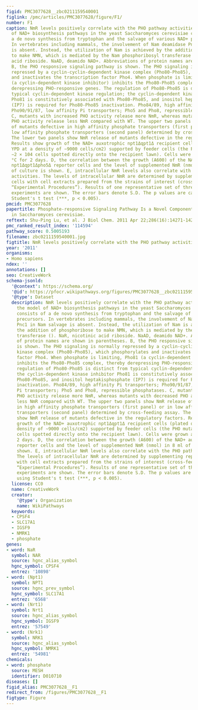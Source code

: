 ```yaml
---
figid: PMC3077628__zbc0211159540001
figlink: /pmc/articles/PMC3077628/figure/F1/
number: F1
caption: NmR levels positively correlate with the PHO pathway activities. A, the model
  of NAD+ biosynthesis pathways in the yeast Saccharomyces cerevisiae consists of
  a de novo synthesis from tryptophan and the salvage of various NAD+ precursors.
  In vertebrates including mammals, the involvement of Nam deamidase Pnc1 in Nam salvage
  is absent. Instead, the utilization of Nam is achieved by the addition of phosphoribose
  to make NMN, which is mediated by the Nam phosphoribosyl transferase (). NaR, nicotinic
  acid riboside. NaAD, deamido NAD+. Abbreviations of protein names are shown in parentheses.
  B, the PHO responsive signaling pathway is shown. The PHO signaling is normally
  repressed by a cyclin-cyclin-dependent kinase complex (Pho80-Pho85), which phosphorylates
  and inactivates the transcription factor Pho4. When phosphate is limiting, Pho81
  (a cyclin-dependent kinase inhibitor) inhibits the Pho80-Pho85 complex, thereby
  derepressing PHO-responsive genes. The regulation of Pho80-Pho85 is distinct from
  typical cyclin-dependent kinase regulation; the cyclin-dependent kinase inhibitor
  Pho81 is constitutively associated with Pho80-Pho85, and inositol heptakisphosphate
  (IP7) is required for Pho80-Pho85 inactivation. Pho84/89, high affinity Pi transporters;
  Pho90/91/87, low affinity Pi transporters; Pho5 and Pho8, repressible phosphatases.
  C, mutants with increased PHO activity release more NmR, whereas mutants with decreased
  PHO activity release less NmR compared with WT. The upper two panels show NmR release
  of mutants defective in high affinity phosphate transporters (first panel) or in
  low affinity phosphate transporters (second panel) determined by cross-feeding assay.
  The lower two panels show NmR release of mutants defective in the regulatory factors.
  Results show growth of the NAD+ auxotrophic npt1Δqpt1Δ recipient cells (plated on
  YPD at a density of ∼9000 cells/cm2) supported by feeder cells (the PHO mutants,
  ∼2 × 104 cells spotted directly onto the recipient lawn). Cells were grown at 30
  °C for 2 days. D, the correlation between the growth (A600) of the NAD+ auxotrophic
  npt1Δqpt1Δpho5Δ reporter cells and the level of supplemented NmR (nmol) in 8 ml
  of culture is shown. E, intracellular NmR levels also correlate with the PHO pathway
  activities. The levels of intracellular NmR are determined by supplementing reporter
  cells with cell extracts prepared from the strains of interest (cross-feeding bioassay,
  “Experimental Procedures”). Results of one representative set of three independent
  experiments are shown. The error bars denote S.D. The p values are calculated using
  Student's t test (***, p < 0.005).
pmcid: PMC3077628
papertitle: Phosphate-responsive Signaling Pathway Is a Novel Component of NAD+ Metabolism
  in Saccharomyces cerevisiae.
reftext: Shu-Ping Lu, et al. J Biol Chem. 2011 Apr 22;286(16):14271-14281.
pmc_ranked_result_index: '114594'
pathway_score: 0.5005193
filename: zbc0211159540001.jpg
figtitle: NmR levels positively correlate with the PHO pathway activities
year: '2011'
organisms:
- Homo sapiens
ndex: ''
annotations: []
seo: CreativeWork
schema-jsonld:
  '@context': https://schema.org/
  '@id': https://pfocr.wikipathways.org/figures/PMC3077628__zbc0211159540001.html
  '@type': Dataset
  description: NmR levels positively correlate with the PHO pathway activities. A,
    the model of NAD+ biosynthesis pathways in the yeast Saccharomyces cerevisiae
    consists of a de novo synthesis from tryptophan and the salvage of various NAD+
    precursors. In vertebrates including mammals, the involvement of Nam deamidase
    Pnc1 in Nam salvage is absent. Instead, the utilization of Nam is achieved by
    the addition of phosphoribose to make NMN, which is mediated by the Nam phosphoribosyl
    transferase (). NaR, nicotinic acid riboside. NaAD, deamido NAD+. Abbreviations
    of protein names are shown in parentheses. B, the PHO responsive signaling pathway
    is shown. The PHO signaling is normally repressed by a cyclin-cyclin-dependent
    kinase complex (Pho80-Pho85), which phosphorylates and inactivates the transcription
    factor Pho4. When phosphate is limiting, Pho81 (a cyclin-dependent kinase inhibitor)
    inhibits the Pho80-Pho85 complex, thereby derepressing PHO-responsive genes. The
    regulation of Pho80-Pho85 is distinct from typical cyclin-dependent kinase regulation;
    the cyclin-dependent kinase inhibitor Pho81 is constitutively associated with
    Pho80-Pho85, and inositol heptakisphosphate (IP7) is required for Pho80-Pho85
    inactivation. Pho84/89, high affinity Pi transporters; Pho90/91/87, low affinity
    Pi transporters; Pho5 and Pho8, repressible phosphatases. C, mutants with increased
    PHO activity release more NmR, whereas mutants with decreased PHO activity release
    less NmR compared with WT. The upper two panels show NmR release of mutants defective
    in high affinity phosphate transporters (first panel) or in low affinity phosphate
    transporters (second panel) determined by cross-feeding assay. The lower two panels
    show NmR release of mutants defective in the regulatory factors. Results show
    growth of the NAD+ auxotrophic npt1Δqpt1Δ recipient cells (plated on YPD at a
    density of ∼9000 cells/cm2) supported by feeder cells (the PHO mutants, ∼2 × 104
    cells spotted directly onto the recipient lawn). Cells were grown at 30 °C for
    2 days. D, the correlation between the growth (A600) of the NAD+ auxotrophic npt1Δqpt1Δpho5Δ
    reporter cells and the level of supplemented NmR (nmol) in 8 ml of culture is
    shown. E, intracellular NmR levels also correlate with the PHO pathway activities.
    The levels of intracellular NmR are determined by supplementing reporter cells
    with cell extracts prepared from the strains of interest (cross-feeding bioassay,
    “Experimental Procedures”). Results of one representative set of three independent
    experiments are shown. The error bars denote S.D. The p values are calculated
    using Student's t test (***, p < 0.005).
  license: CC0
  name: CreativeWork
  creator:
    '@type': Organization
    name: WikiPathways
  keywords:
  - CPSF4
  - SLC17A1
  - IGSF9
  - NMRK1
  - phosphate
genes:
- word: NaR
  symbol: NAR
  source: hgnc_alias_symbol
  hgnc_symbol: CPSF4
  entrez: '10898'
- word: (Npt1)
  symbol: NPT1
  source: hgnc_prev_symbol
  hgnc_symbol: SLC17A1
  entrez: '6568'
- word: (Nrt1)
  symbol: Nrt1
  source: hgnc_alias_symbol
  hgnc_symbol: IGSF9
  entrez: '57549'
- word: (Nrk1)
  symbol: NRK1
  source: hgnc_alias_symbol
  hgnc_symbol: NMRK1
  entrez: '54981'
chemicals:
- word: phosphate
  source: MESH
  identifier: D010710
diseases: []
figid_alias: PMC3077628__F1
redirect_from: /figures/PMC3077628__F1
figtype: Figure
---
```

